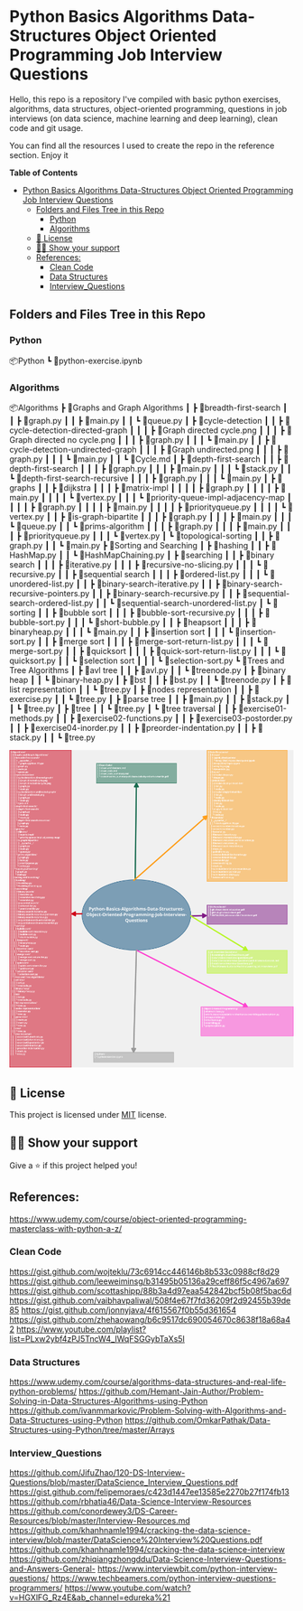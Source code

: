 # Python Basics Algorithms Data-Structures Object Oriented Programming Job Interview Questions

Hello, this repo is a repository I've compiled with basic python exercises, algorithms, data structures, object-oriented programming, questions in job interviews (on data science, machine learning and deep learning), clean code and git usage.  

You can find all the resources I used to create the repo in the reference section. Enjoy it

<!-- START doctoc generated TOC please keep comment here to allow auto update -->
<!-- DON'T EDIT THIS SECTION, INSTEAD RE-RUN doctoc TO UPDATE -->
**Table of Contents**

- [Python Basics Algorithms Data-Structures Object Oriented Programming Job Interview Questions](#python-basics-algorithms-data-structures-object-oriented-programming-job-interview-questions)
  - [Folders and Files Tree in this Repo](#folders-and-files-tree-in-this-repo)
    - [Python](#python)
    - [Algorithms](#algorithms)
  - [📝 License](#-license)
  - [👨‍🚀 Show your support](#-show-your-support)
  - [References:](#references)
    - [Clean Code](#clean-code)
    - [Data Structures](#data-structures)
    - [Interview_Questions](#interview_questions)

<!-- END doctoc generated TOC please keep comment here to allow auto update -->


## Folders and Files Tree in this Repo

### Python
📦Python
 ┗ 📜python-exercise.ipynb
 
### Algorithms
📦Algorithms
 ┣ 📂Graphs and Graph Algorithms
 ┃ ┣ 📂breadth-first-search
 ┃ ┃ ┣ 📜graph.py
 ┃ ┃ ┣ 📜main.py
 ┃ ┃ ┗ 📜queue.py
 ┃ ┣ 📂cycle-detection
 ┃ ┃ ┣ 📂cycle-detection-directed-graph
 ┃ ┃ ┃ ┣ 📜Graph directed cycle.png
 ┃ ┃ ┃ ┣ 📜Graph directed no cycle.png
 ┃ ┃ ┃ ┣ 📜graph.py
 ┃ ┃ ┃ ┗ 📜main.py
 ┃ ┃ ┣ 📂cycle-detection-undirected-graph
 ┃ ┃ ┃ ┣ 📜Graph undirected.png
 ┃ ┃ ┃ ┣ 📜graph.py
 ┃ ┃ ┃ ┗ 📜main.py
 ┃ ┃ ┗ 📜Cycle.md
 ┃ ┣ 📂depth-first-search
 ┃ ┃ ┣ 📂depth-first-search
 ┃ ┃ ┃ ┣ 📜graph.py
 ┃ ┃ ┃ ┣ 📜main.py
 ┃ ┃ ┃ ┗ 📜stack.py
 ┃ ┃ ┗ 📂depth-first-search-recursive
 ┃ ┃ ┃ ┣ 📜graph.py
 ┃ ┃ ┃ ┗ 📜main.py
 ┃ ┣ 📂graphs
 ┃ ┃ ┣ 📂dijkstra
 ┃ ┃ ┃ ┣ 📂matrix-impl
 ┃ ┃ ┃ ┃ ┣ 📜graph.py
 ┃ ┃ ┃ ┃ ┣ 📜main.py
 ┃ ┃ ┃ ┃ ┗ 📜vertex.py
 ┃ ┃ ┃ ┗ 📂priority-queue-impl-adjacency-map
 ┃ ┃ ┃ ┃ ┣ 📜graph.py
 ┃ ┃ ┃ ┃ ┣ 📜main.py
 ┃ ┃ ┃ ┃ ┣ 📜priorityqueue.py
 ┃ ┃ ┃ ┃ ┗ 📜vertex.py
 ┃ ┃ ┣ 📂is-graph-bipartite
 ┃ ┃ ┃ ┣ 📜graph.py
 ┃ ┃ ┃ ┣ 📜main.py
 ┃ ┃ ┃ ┗ 📜queue.py
 ┃ ┃ ┗ 📂prims-algorithm
 ┃ ┃ ┃ ┣ 📜graph.py
 ┃ ┃ ┃ ┣ 📜main.py
 ┃ ┃ ┃ ┣ 📜priorityqueue.py
 ┃ ┃ ┃ ┗ 📜vertex.py
 ┃ ┗ 📂topological-sorting
 ┃ ┃ ┣ 📜graph.py
 ┃ ┃ ┗ 📜main.py
 ┣ 📂Sorting and Searching
 ┃ ┣ 📂hashing
 ┃ ┃ ┣ 📜HashMap.py
 ┃ ┃ ┗ 📜HashMapChaining.py
 ┃ ┣ 📂searching
 ┃ ┃ ┣ 📂binary search
 ┃ ┃ ┃ ┣ 📜iterative.py
 ┃ ┃ ┃ ┣ 📜recursive-no-slicing.py
 ┃ ┃ ┃ ┗ 📜recursive.py
 ┃ ┃ ┣ 📂sequential search
 ┃ ┃ ┃ ┣ 📜ordered-list.py
 ┃ ┃ ┃ ┗ 📜unordered-list.py
 ┃ ┃ ┣ 📜binary-search-iterative.py
 ┃ ┃ ┣ 📜binary-search-recursive-pointers.py
 ┃ ┃ ┣ 📜binary-search-recursive.py
 ┃ ┃ ┣ 📜sequential-search-ordered-list.py
 ┃ ┃ ┗ 📜sequential-search-unordered-list.py
 ┃ ┗ 📂sorting
 ┃ ┃ ┣ 📂bubble sort
 ┃ ┃ ┃ ┣ 📜bubble-sort-recursive.py
 ┃ ┃ ┃ ┣ 📜bubble-sort.py
 ┃ ┃ ┃ ┗ 📜short-bubble.py
 ┃ ┃ ┣ 📂heapsort
 ┃ ┃ ┃ ┣ 📜binaryheap.py
 ┃ ┃ ┃ ┗ 📜main.py
 ┃ ┃ ┣ 📂insertion sort
 ┃ ┃ ┃ ┗ 📜insertion-sort.py
 ┃ ┃ ┣ 📂merge sort
 ┃ ┃ ┃ ┣ 📜merge-sort-return-list.py
 ┃ ┃ ┃ ┗ 📜merge-sort.py
 ┃ ┃ ┣ 📂quicksort
 ┃ ┃ ┃ ┣ 📜quick-sort-return-list.py
 ┃ ┃ ┃ ┗ 📜quicksort.py
 ┃ ┃ ┗ 📂selection sort
 ┃ ┃ ┃ ┗ 📜selection-sort.py
 ┗ 📂Trees and Tree Algorithms
 ┃ ┣ 📂avl tree
 ┃ ┃ ┣ 📜avl.py
 ┃ ┃ ┗ 📜treenode.py
 ┃ ┣ 📂binary heap
 ┃ ┃ ┗ 📜binary-heap.py
 ┃ ┣ 📂bst
 ┃ ┃ ┣ 📜bst.py
 ┃ ┃ ┗ 📜treenode.py
 ┃ ┣ 📂list representation
 ┃ ┃ ┗ 📜tree.py
 ┃ ┣ 📂nodes representation
 ┃ ┃ ┣ 📜exercise.py
 ┃ ┃ ┗ 📜tree.py
 ┃ ┣ 📂parse tree
 ┃ ┃ ┣ 📜main.py
 ┃ ┃ ┣ 📜stack.py
 ┃ ┃ ┗ 📜tree.py
 ┃ ┣ 📂tree
 ┃ ┃ ┗ 📜tree.py
 ┃ ┗ 📂tree traversal
 ┃ ┃ ┣ 📜exercise01-methods.py
 ┃ ┃ ┣ 📜exercise02-functions.py
 ┃ ┃ ┣ 📜exercise03-postorder.py
 ┃ ┃ ┣ 📜exercise04-inorder.py
 ┃ ┃ ┣ 📜preorder-indentation.py
 ┃ ┃ ┣ 📜stack.py
 ┃ ┃ ┗ 📜tree.py

![](.images/python_basic.png)

## 📝 License

This project is licensed under [MIT](https://opensource.org/licenses/MIT) license.

## 👨‍🚀 Show your support

Give a ⭐️ if this project helped you!

## References:
https://www.udemy.com/course/object-oriented-programming-masterclass-with-python-a-z/

### Clean Code
https://gist.github.com/wojteklu/73c6914cc446146b8b533c0988cf8d29
https://gist.github.com/leeweiminsg/b31495b05136a29ceff86f5c4967a697
https://gist.github.com/scottashipp/88b3a4d97eaa542842bcf5b08f5bac6d
https://gist.github.com/vaibhavpaliwal/508f4e67f7fd36209f2d92455b39de85
https://gist.github.com/jonnyjava/4f615567f0b55d361654
https://gist.github.com/zhehaowang/b6c9517dc690054670c8638f18a68a42
https://www.youtube.com/playlist?list=PLxw2ybf4zPJ5TncW4_IWqFSGGybTaXs5I

### Data Structures
https://www.udemy.com/course/algorithms-data-structures-and-real-life-python-problems/
https://github.com/Hemant-Jain-Author/Problem-Solving-in-Data-Structures-Algorithms-using-Python
https://github.com/ivanmmarkovic/Problem-Solving-with-Algorithms-and-Data-Structures-using-Python
https://github.com/OmkarPathak/Data-Structures-using-Python/tree/master/Arrays

### Interview_Questions
https://github.com/JifuZhao/120-DS-Interview-Questions/blob/master/DataScience_Interview_Questions.pdf
https://gist.github.com/felipemoraes/c423d1447ee13585e2270b27f174fb13
https://github.com/rbhatia46/Data-Science-Interview-Resources
https://github.com/conordewey3/DS-Career-Resources/blob/master/Interview-Resources.md
https://github.com/khanhnamle1994/cracking-the-data-science-interview/blob/master/DataScience%20Interview%20Questions.pdf
https://github.com/khanhnamle1994/cracking-the-data-science-interview
https://github.com/zhiqiangzhongddu/Data-Science-Interview-Questions-and-Answers-General-
https://www.interviewbit.com/python-interview-questions/
https://www.techbeamers.com/python-interview-questions-programmers/
https://www.youtube.com/watch?v=HGXlFG_Rz4E&ab_channel=edureka%21
